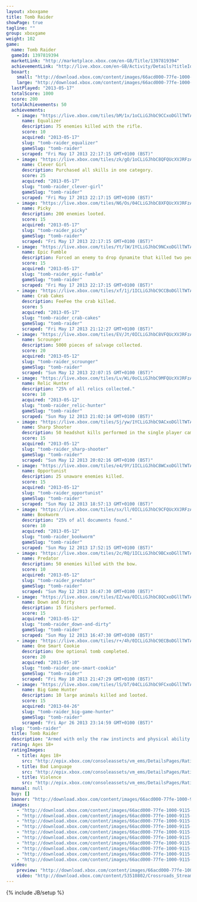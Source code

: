 ```yaml
---
layout: xboxgame
title: Tomb Raider
showPage: true
tagline: ""
group: xboxgame
weight: 102
game: 
  name: Tomb Raider
  gameId: 1397819394
  marketLink: "http://marketplace.xbox.com/en-GB/Title/1397819394"
  achievementLink: "http://live.xbox.com/en-GB/Activity/Details?titleId=1397819394"
  boxart: 
    small: "http://download.xbox.com/content/images/66acd000-77fe-1000-9115-d80253510802/1033/boxartsm.jpg"
    large: "http://download.xbox.com/content/images/66acd000-77fe-1000-9115-d80253510802/1033/boxartlg.jpg"
  lastPlayed: "2013-05-17"
  totalScore: 1000
  score: 200
  totalAchievements: 50
  achievements: 
    - image: "https://live.xbox.com/tiles/bM/1x/1oCLiGJhbC9CCxoDGllTWTAyL2FjaC8wLzE2AAAAAOfn5-lezXA=.jpg"
      name: Equalizer
      description: 75 enemies killed with the rifle.
      score: 10
      acquired: "2013-05-17"
      slug: "tomb-raider_equalizer"
      gameSlug: "tomb-raider"
      scraped: "Fri May 17 2013 22:17:15 GMT+0100 (BST)"
    - image: "https://live.xbox.com/tiles/zk/gO/1oCLiGJhbC8QFQUcXVJRFzAyL2FjaC8wL2QAAAAA5+fn+SFI1Q==.jpg"
      name: Clever Girl
      description: Purchased all skills in one category.
      score: 25
      acquired: "2013-05-17"
      slug: "tomb-raider_clever-girl"
      gameSlug: "tomb-raider"
      scraped: "Fri May 17 2013 22:17:15 GMT+0100 (BST)"
    - image: "https://live.xbox.com/tiles/N6/Os/04CLiGJhbC8XFQUcXVJRFzAyL2FjaC8wL2MAAAAA5+fn-IOjLA==.jpg"
      name: Picky
      description: 200 enemies looted.
      score: 15
      acquired: "2013-05-17"
      slug: "tomb-raider_picky"
      gameSlug: "tomb-raider"
      scraped: "Fri May 17 2013 22:17:15 GMT+0100 (BST)"
    - image: "https://live.xbox.com/tiles/Yt/lW/1YCLiGJhbC9NCxoDGllTWTAyL2FjaC8wLzE5AAAAAOfn5-p52X4=.jpg"
      name: Epic Fumble
      description: Forced an enemy to drop dynamite that killed two people.
      score: 15
      acquired: "2013-05-17"
      slug: "tomb-raider_epic-fumble"
      gameSlug: "tomb-raider"
      scraped: "Fri May 17 2013 22:17:15 GMT+0100 (BST)"
    - image: "https://live.xbox.com/tiles/xf/1j/1ICLiGJhbC9CCBoDGllTWTAyL2FjaC8wLzI2AAAAAOfn5-tM-dk=.jpg"
      name: Crab Cakes
      description: FeeFee the crab killed.
      score: 5
      acquired: "2013-05-17"
      slug: "tomb-raider_crab-cakes"
      gameSlug: "tomb-raider"
      scraped: "Fri May 17 2013 21:12:27 GMT+0100 (BST)"
    - image: "https://live.xbox.com/tiles/EV/Jt/0ICLiGJhbC8VFQUcXVJRFzAyL2FjaC8wL2EAAAAA5+fn-0JSCg==.jpg"
      name: Scrounger
      description: 5000 pieces of salvage collected.
      score: 20
      acquired: "2013-05-12"
      slug: "tomb-raider_scrounger"
      gameSlug: "tomb-raider"
      scraped: "Sun May 12 2013 22:07:15 GMT+0100 (BST)"
    - image: "https://live.xbox.com/tiles/Lv/Wi/0oCLiGJhbC9MFQUcXVJRFzAyL2FjaC8wLzgAAAAA5+fn-Y31NQ==.jpg"
      name: Relic Hunter
      description: "25% of all relics collected."
      score: 10
      acquired: "2013-05-12"
      slug: "tomb-raider_relic-hunter"
      gameSlug: "tomb-raider"
      scraped: "Sun May 12 2013 21:02:14 GMT+0100 (BST)"
    - image: "https://live.xbox.com/tiles/Sj/yw/1YCLiGJhbC9ACxoDGllTWTAyL2FjaC8wLzE0AAAAAOfn5-qfPFY=.jpg"
      name: Sharp Shooter
      description: 50 headshot kills performed in the single player campaign.
      score: 15
      acquired: "2013-05-12"
      slug: "tomb-raider_sharp-shooter"
      gameSlug: "tomb-raider"
      scraped: "Sun May 12 2013 20:02:16 GMT+0100 (BST)"
    - image: "https://live.xbox.com/tiles/e4/9Y/1ICLiGJhbC8WCxoDGllTWTAyL2FjaC8wLzFiAAAAAOfn5-t3j2c=.jpg"
      name: Opportunist
      description: 25 unaware enemies killed.
      score: 15
      acquired: "2013-05-12"
      slug: "tomb-raider_opportunist"
      gameSlug: "tomb-raider"
      scraped: "Sun May 12 2013 18:57:13 GMT+0100 (BST)"
    - image: "https://live.xbox.com/tiles/sx/ll/0ICLiGJhbC9CFQUcXVJRFzAyL2FjaC8wLzYAAAAA5+fn-0oZqA==.jpg"
      name: Bookworm
      description: "25% of all documents found."
      score: 10
      acquired: "2013-05-12"
      slug: "tomb-raider_bookworm"
      gameSlug: "tomb-raider"
      scraped: "Sun May 12 2013 17:52:15 GMT+0100 (BST)"
    - image: "https://live.xbox.com/tiles/2c/RQ/1ICLiGJhbC9BCxoDGllTWTAyL2FjaC8wLzE1AAAAAOfn5-t-xMU=.jpg"
      name: Predator
      description: 50 enemies killed with the bow.
      score: 10
      acquired: "2013-05-12"
      slug: "tomb-raider_predator"
      gameSlug: "tomb-raider"
      scraped: "Sun May 12 2013 16:47:30 GMT+0100 (BST)"
    - image: "https://live.xbox.com/tiles/EZ/wa/0ICLiGJhbC8QCxoDGllTWTAyL2FjaC8wLzFkAAAAAOfn5-81nA0=.jpg"
      name: Down and Dirty
      description: 15 finishers performed.
      score: 15
      acquired: "2013-05-12"
      slug: "tomb-raider_down-and-dirty"
      gameSlug: "tomb-raider"
      scraped: "Sun May 12 2013 16:47:30 GMT+0100 (BST)"
    - image: "https://live.xbox.com/tiles/r+/4h/0ICLiGJhbC9ECBoDGllTWTAyL2FjaC8wLzIwAAAAAOfn5-8O7rM=.jpg"
      name: One Smart Cookie
      description: One optional tomb completed.
      score: 20
      acquired: "2013-05-10"
      slug: "tomb-raider_one-smart-cookie"
      gameSlug: "tomb-raider"
      scraped: "Fri May 10 2013 21:47:29 GMT+0100 (BST)"
    - image: "https://live.xbox.com/tiles/lS/bT/04CLiGJhbC9FCxoDGllTWTAyL2FjaC8wLzExAAAAAOfn5-z8Jok=.jpg"
      name: Big Game Hunter
      description: 10 large animals killed and looted.
      score: 15
      acquired: "2013-04-26"
      slug: "tomb-raider_big-game-hunter"
      gameSlug: "tomb-raider"
      scraped: "Fri Apr 26 2013 23:14:59 GMT+0100 (BST)"
  slug: "tomb-raider"
  title: Tomb Raider
  description: "Armed with only the raw instincts and physical ability to push beyond the limits of human endurance, Tomb Raider delivers an intense and gritty story into the origins of Lara Croft and her ascent from a frightened young woman to a hardened survivor."
  rating: Ages 18+
  ratingImages: 
    - title: Ages 18+
      src: "http://epix.xbox.com/consoleassets/vm_ems/DetailsPages/RatingSystemID/14/default/Values/14005.png"
    - title: Bad Language
      src: "http://epix.xbox.com/consoleassets/vm_ems/DetailsPages/RatingSystemID/14/default/Descriptors/14000.png"
    - title: Violence
      src: "http://epix.xbox.com/consoleassets/vm_ems/DetailsPages/RatingSystemID/14/default/Descriptors/14005.png"
  manual: null
  buy: []
  banner: "http://download.xbox.com/content/images/66acd000-77fe-1000-9115-d80253510802/1033/banner.png"
  images: 
    - "http://download.xbox.com/content/images/66acd000-77fe-1000-9115-d80253510802/1033/screenlg1.jpg"
    - "http://download.xbox.com/content/images/66acd000-77fe-1000-9115-d80253510802/1033/screenlg2.jpg"
    - "http://download.xbox.com/content/images/66acd000-77fe-1000-9115-d80253510802/1033/screenlg3.jpg"
    - "http://download.xbox.com/content/images/66acd000-77fe-1000-9115-d80253510802/1033/screenlg4.jpg"
    - "http://download.xbox.com/content/images/66acd000-77fe-1000-9115-d80253510802/1033/screenlg5.jpg"
    - "http://download.xbox.com/content/images/66acd000-77fe-1000-9115-d80253510802/1033/screenlg6.jpg"
    - "http://download.xbox.com/content/images/66acd000-77fe-1000-9115-d80253510802/1033/screenlg7.jpg"
    - "http://download.xbox.com/content/images/66acd000-77fe-1000-9115-d80253510802/1033/screenlg8.jpg"
    - "http://download.xbox.com/content/images/66acd000-77fe-1000-9115-d80253510802/1033/screenlg9.jpg"
    - "http://download.xbox.com/content/images/66acd000-77fe-1000-9115-d80253510802/1033/background.jpg"
  video: 
    preview: "http://download.xbox.com/content/images/66acd000-77fe-1000-9115-d80253510802/1033/background.jpg"
    video: "http://download.xbox.com/content/53510802/Crossroads_Streaming.asx"
---
```

{% include JB/setup %}